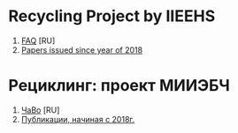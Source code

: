 # Recycling Project by IIEEHS

1. [FAQ](https://github.com/iieehs/recycling/blob/main/FAQ.ru.md) [RU]
2. [Papers issued since year of 2018]()

# Рециклинг: проект МИИЭБЧ

1. [ЧаВо](https://github.com/iieehs/recycling/blob/main/FAQ.ru.md) [RU]
2. [Публикации, начиная с 2018г.]() 
